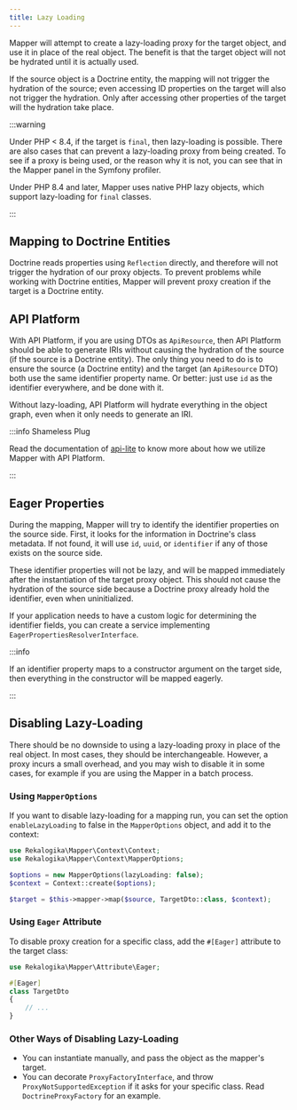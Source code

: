 ```yaml
---
title: Lazy Loading
---
```


Mapper will attempt to create a lazy-loading proxy for the target object, and
use it in place of the real object. The benefit is that the target object will
not be hydrated until it is actually used.

If the source object is a Doctrine entity, the mapping will not trigger the
hydration of the source; even accessing ID properties on the target will also
not trigger the hydration. Only after accessing other properties of the target
will the hydration take place.

:::warning

Under PHP < 8.4, if the target is `final`, then lazy-loading is possible. There
are also cases that can prevent a lazy-loading proxy from being created. To see
if a proxy is being used, or the reason why it is not, you can see that in the
Mapper panel in the Symfony profiler.

Under PHP 8.4 and later, Mapper uses native PHP lazy objects, which support
lazy-loading for `final` classes.

:::

## Mapping to Doctrine Entities

Doctrine reads properties using `Reflection` directly, and therefore will not
trigger the hydration of our proxy objects. To prevent problems while working
with Doctrine entities, Mapper will prevent proxy creation if the target is a
Doctrine entity.

## API Platform

With API Platform, if you are using DTOs as `ApiResource`, then API Platform
should be able to generate IRIs without causing the hydration of the source (if
the source is a Doctrine entity). The only thing you need to do is to ensure
the source (a Doctrine entity) and the target (an `ApiResource` DTO) both use
the same identifier property name. Or better: just use `id` as the identifier
everywhere, and be done with it.

Without lazy-loading, API Platform will hydrate everything in the object graph,
even when it only needs to generate an IRI.

:::info Shameless Plug

Read the documentation of [api-lite](/api-lite) to know more about how we
utilize Mapper with API Platform.

:::

## Eager Properties

During the mapping, Mapper will try to identify the identifier properties on the
source side. First, it looks for the information in Doctrine's class metadata.
If not found, it will use `id`, `uuid`, or `identifier` if any of those exists
on the source side.

These identifier properties will not be lazy, and will be mapped immediately
after the instantiation of the target proxy object. This should not cause the
hydration of the source side because a Doctrine proxy already hold the
identifier, even when uninitialized.

If your application needs to have a custom logic for determining the identifier
fields, you can create a service implementing
`EagerPropertiesResolverInterface`.

:::info

If an identifier property maps to a constructor argument on the target side,
then everything in the constructor will be mapped eagerly.

:::

## Disabling Lazy-Loading

There should be no downside to using a lazy-loading proxy in place of the real
object. In most cases, they should be interchangeable. However, a proxy incurs a
small overhead, and you may wish to disable it in some cases, for example if you
are using the Mapper in a batch process.

### Using `MapperOptions`

If you want to disable lazy-loading for a mapping run, you can set the option
`enableLazyLoading` to false in the `MapperOptions` object, and add it to the
context:

```php
use Rekalogika\Mapper\Context\Context;
use Rekalogika\Mapper\Context\MapperOptions;

$options = new MapperOptions(lazyLoading: false);
$context = Context::create($options);

$target = $this->mapper->map($source, TargetDto::class, $context);
```

### Using `Eager` Attribute

To disable proxy creation for a specific class, add the `#[Eager]` attribute to
the target class:

```php
use Rekalogika\Mapper\Attribute\Eager;

#[Eager]
class TargetDto
{
    // ...
}
```

### Other Ways of Disabling Lazy-Loading

* You can instantiate manually, and pass the object as the mapper's target.
* You can decorate `ProxyFactoryInterface`, and throw
  `ProxyNotSupportedException` if it asks for your specific class. Read
  `DoctrineProxyFactory` for an example.